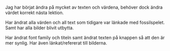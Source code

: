 Jag har börjat ändra på mycket av texten och värdena, behöver dock ändra värdet korrekt nästa lektion.

Har ändrat alla värden och all text som tidigare var länkade med fossilspelet. Samt har alla bilder blivit utbytta.

Har ändrat font family och titeln samt ändrat texten på knappen så att den är mer synlig. Har även länkat/refererat till bilderna.




